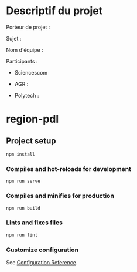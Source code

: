 # Descriptif du projet

Porteur de projet :

Sujet :

Nom d'équipe :

Participants : 

- Sciencescom

- AGR :
- Polytech :  




# region-pdl

## Project setup
```
npm install
```

### Compiles and hot-reloads for development
```
npm run serve
```

### Compiles and minifies for production
```
npm run build
```

### Lints and fixes files
```
npm run lint
```

### Customize configuration
See [Configuration Reference](https://cli.vuejs.org/config/).
